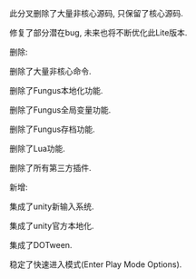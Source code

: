 此分叉删除了大量非核心源码, 只保留了核心源码.

修复了部分潜在bug, 未来也将不断优化此Lite版本.

删除: 

删除了大量非核心命令.

删除了Fungus本地化功能.

删除了Fungus全局变量功能.

删除了Fungus存档功能.

删除了Lua功能.

删除了所有第三方插件.

新增: 

集成了unity新输入系统.

集成了unity官方本地化.

集成了DOTween.

稳定了快速进入模式(Enter Play Mode Options).

